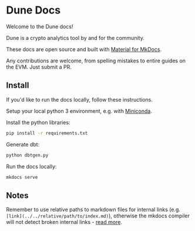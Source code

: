 # Dune Docs

Welcome to the Dune docs!

Dune is a crypto analytics tool by and for the community.

These docs are open source and built with [Material for MkDocs](https://squidfunk.github.io/mkdocs-material).

Any contributions are welcome, from spelling mistakes to entire guides on the EVM. Just submit a PR.

## Install

If you'd like to run the docs locally, follow these instructions.

Setup your local python 3 environment, e.g. with [Miniconda](https://docs.conda.io/en/latest/miniconda.html).

Install the python libraries:

```bash
pip install -r requirements.txt
```

Generate dbt:

```bash
python dbtgen.py
```

Run the docs locally:

```bash
mkdocs serve
```

## Notes

Remember to use relative paths to markdown files for internal links (e.g. `[link](../../relative/path/to/index.md)`), otherwise the mkdocs compiler will not detect broken internal links - [read more](/index.md).
